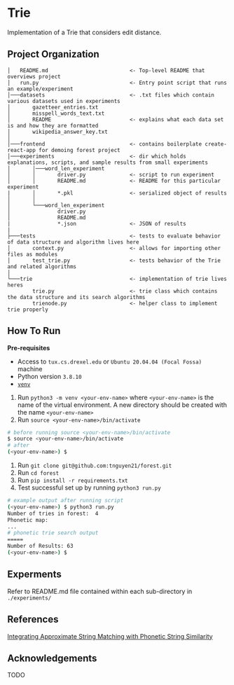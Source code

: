 # Trie

Implementation of a Trie that considers edit distance.

## Project Organization

```
│   README.md                          <- Top-level README that overviews project
│   run.py                             <- Entry point script that runs an example/experiment
│───datasets                           <- .txt files which contain various datasets used in experiments
│       gazetteer_entries.txt
│       misspell_words_text.txt
│       README                         <- explains what each data set is and how they are formatted
│       wikipedia_answer_key.txt
│
│───frontend                           <- contains boilerplate create-react-app for demoing forest project
│───experiments                        <- dir which holds explanations, scripts, and sample results from small experiments
│       │───word_len_experiment
│       │       driver.py              <- script to run experiment
│       │       README.md              <- README for this particular experiment
|       │       *.pkl                  <- serialized object of results
│       │
│       └───word_len_experiment
│               driver.py
│               README.md
|               *.json                 <- JSON of results
|
├───tests                              <- tests to evaluate behavior of data structure and algorithm lives here
│       context.py                     <- allows for importing other files as modules
│       test_trie.py                   <- tests behavior of the Trie and related algorithms
│
└───trie                               <- implementation of trie lives heres
        trie.py                        <- trie class which contains the data structure and its search algorithms
        trienode.py                    <- helper class to implement trie properly
```

## How To Run

**Pre-requisites**
- Access to `tux.cs.drexel.edu` or `Ubuntu 20.04.04 (Focal Fossa)` machine
- Python version `3.8.10`
- [`venv`](https://docs.python.org/3/tutorial/venv.html)

1. Run `python3 -m venv <your-env-name>` where `<your-env-name>` is the name of the virtual environment. A new directory should be created with the name `<your-env-name>`
1. Run `source <your-env-name>/bin/activate`

```sh
# before running source <your-env-name>/bin/activate
$ source <your-env-name>/bin/activate
# after
(<your-env-name>) $
```

1. Run `git clone git@github.com:tnguyen21/forest.git`
1. Run `cd forest`
1. Run `pip install -r requirements.txt`
1. Test successful set up by running `python3 run.py`

```sh
# example output after running script
(<your-env-name>) $ python3 run.py
Number of tries in forest:  4
Phonetic map:
...
# phonetic trie search output
=====
Number of Results: 63
(<your-env-name>) $
```

## Experments

Refer to README.md file contained within each sub-directory in `./experiments/`


## References

[Integrating Approximate String Matching with Phonetic String Similarity](https://link.springer.com/chapter/10.1007/978-3-319-98398-1_12)

## Acknowledgements

TODO
